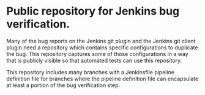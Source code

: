 # Public repository for Jenkins bug verification.

Many of the bug reports on the Jenkins git plugin and the Jenkins git
client plugin need a repository which contains specific configurations to
duplicate the bug.  This repository captures some of those configurations
in a way that is publicly visible so that automated tests can use this
repository.

This repository includes many branches with a Jenkinsfile pipeline
definition file for branches where the pipeline definition file can
encapsulate at least a portion of the bug verification step.
